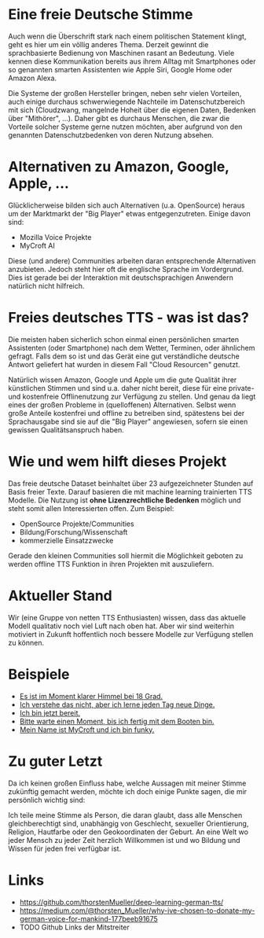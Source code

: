 # Eine freie Deutsche Stimme
Auch wenn die Überschrift stark nach einem politischen Statement klingt, geht es hier um ein völlig anderes Thema.
Derzeit gewinnt die sprachbasierte Bedienung von Maschinen rasant an Bedeutung. Viele kennen diese Kommunikation bereits aus ihrem Alltag mit Smartphones oder so genannten smarten Assistenten wie Apple Siri, Google Home oder Amazon Alexa.

Die Systeme der großen Hersteller bringen, neben sehr vielen Vorteilen, auch einige durchaus schwerwiegende Nachteile im Datenschutzbereich mit sich (Cloudzwang, mangelnde Hoheit über die eigenen Daten, Bedenken über "Mithörer", ...). Daher gibt es durchaus Menschen, die zwar die Vorteile solcher Systeme gerne nutzen möchten, aber aufgrund von den genannten Datenschutzbedenken von deren Nutzung absehen.

# Alternativen zu Amazon, Google, Apple, ...
Glücklicherweise bilden sich auch Alternativen (u.a. OpenSource) heraus um der Marktmarkt der "Big Player" etwas entgegenzutreten. Einige davon sind:

* Mozilla Voice Projekte
* MyCroft AI

Diese (und andere) Communities arbeiten daran entsprechende Alternativen anzubieten. Jedoch steht hier oft die englische Sprache im Vordergrund. Dies ist gerade bei der Interaktion mit deutschsprachigen Anwendern natürlich nicht hilfreich.

# Freies deutsches TTS - was ist das?
Die meisten haben sicherlich schon einmal einen persönlichen smarten Assistenten (oder Smartphone) nach dem Wetter, Terminen, oder ähnlichem gefragt.
Falls dem so ist und das Gerät eine gut verständliche deutsche Antwort geliefert hat wurden in diesem Fall "Cloud Resourcen" genutzt.

Natürlich wissen Amazon, Google und Apple um die gute Qualität ihrer künstlichen Stimmen und sind u.a. daher nicht bereit, diese für eine private- und kostenfreie Offlinenutzung zur Verfügung zu stellen.
Und genau da liegt eines der großen Probleme in (quelloffenen) Alternativen. Selbst wenn große Anteile kostenfrei und offline zu betreiben sind, spätestens bei der Sprachausgabe sind sie auf die "Big Player" angewiesen, sofern sie einen gewissen Qualitätsanspruch haben.

# Wie und wem hilft dieses Projekt
Das freie deutsche Dataset beinhaltet über 23 aufgezeichneter Stunden auf Basis freier Texte. Darauf basieren die mit machine learning trainierten TTS Modelle.
Die Nutzung ist **ohne Lizenzrechtliche Bedenken** möglich und steht somit allen Interessierten offen. Zum Beispiel:

* OpenSource Projekte/Communities
* Bildung/Forschung/Wissenschaft
* kommerzielle Einsatzzwecke

Gerade den kleinen Communities soll hiermit die Möglichkeit geboten zu werden offline TTS Funktion in ihren Projekten mit auszuliefern.

# Aktueller Stand
Wir (eine Gruppe von netten TTS Enthusiasten) wissen, dass das aktuelle Modell qualitativ noch viel Luft nach oben hat. Aber wir sind weiterhin motiviert in Zukunft hoffentlich noch bessere Modelle zur Verfügung stellen zu können.

# Beispiele
* [Es ist im Moment klarer Himmel bei 18 Grad.](https://drive.google.com/file/d/1cDIq4QG6i60WjUYNT6fr2cpEjFQIi8w5/view?usp=sharing)
* [Ich verstehe das nicht, aber ich lerne jeden Tag neue Dinge.](https://drive.google.com/file/d/1kja_2RsFt6EmC33HTB4ozJyFlvh_DTFQ/view?usp=sharing)
* [Ich bin jetzt bereit.](https://drive.google.com/file/d/1GkplGH7LMJcPDpgFJocXHCjRln_ccVFs/view?usp=sharing)
* [Bitte warte einen Moment, bis ich fertig mit dem Booten bin.](https://drive.google.com/file/d/19Td-F14n_05F-squ3bNlt2BDE-NMFaq1/view?usp=sharing)
* [Mein Name ist MyCroft und ich bin funky.](https://drive.google.com/file/d/1dbyOyE7Oy8YdAsYqQ4vz4VJjiWIyc8oV/view?usp=sharing)

# Zu guter Letzt
Da ich keinen großen Einfluss habe, welche Aussagen mit meiner Stimme zukünftig gemacht werden, möchte ich doch einige Punkte sagen, die mir persönlich wichtig sind:

Ich teile meine Stimme als Person, die daran glaubt, dass alle Menschen gleichberechtigt sind, unabhängig von Geschlecht, sexueller Orientierung, Religion, Hautfarbe oder den Geokoordinaten der Geburt. An eine Welt wo jeder Mensch zu jeder Zeit herzlich Willkommen ist und wo Bildung und Wissen für jeden  frei verfügbar ist.

# Links
* https://github.com/thorstenMueller/deep-learning-german-tts/
* https://medium.com/@thorsten_Mueller/why-ive-chosen-to-donate-my-german-voice-for-mankind-177beeb91675
* TODO Github Links der Mitstreiter
